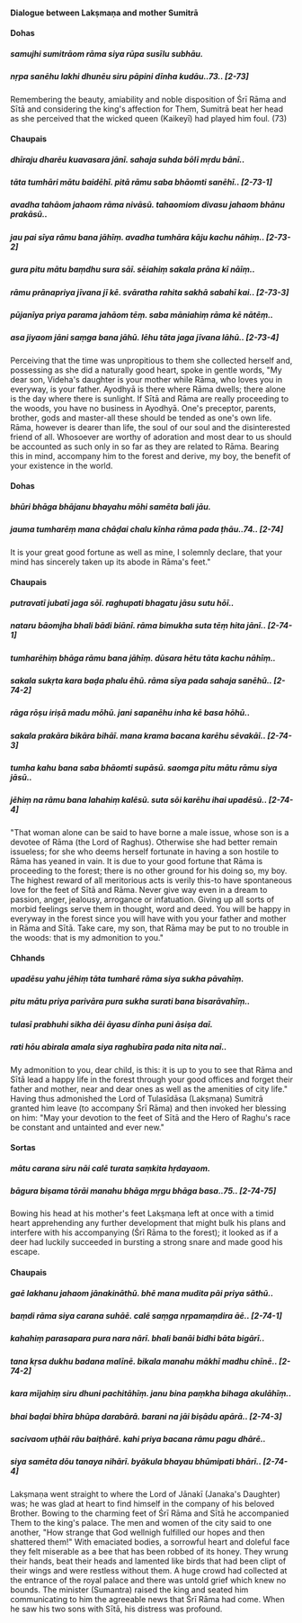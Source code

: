 #### Dialogue between Lakṣmaṇa and mother Sumitrā

#### Dohas

##### samujhi sumitrāom rāma siya rūpa susīlu subhāu.
##### nṛpa sanēhu lakhi dhunēu siru pāpini dīnha kudāu..73.. [2-73]

Remembering the beauty, amiability and noble disposition of Śrī Rāma and Sītā and considering the king's affection for Them, Sumitrā beat her head as she perceived that the wicked queen (Kaikeyī) had played him foul. (73)

#### Chaupais

##### dhīraju dharēu kuavasara jānī. sahaja suhda bōlī mṛdu bānī..
##### tāta tumhāri mātu baidēhī. pitā rāmu saba bhāomti sanēhī.. [2-73-1]
##### avadha tahāom jahaom rāma nivāsū. tahaomiom divasu jahaom bhānu prakāsū..
##### jau pai sīya rāmu bana jāhīṃ. avadha tumhāra kāju kachu nāhiṃ.. [2-73-2]
##### gura pitu mātu baṃdhu sura sāī. sēiahiṃ sakala prāna kī nāīṃ..
##### rāmu prānapriya jīvana jī kē. svāratha rahita sakhā sabahī kai.. [2-73-3]
##### pūjanīya priya parama jahāom tēṃ. saba māniahiṃ rāma kē nātēṃ..
##### asa jiyaom jāni saṃga bana jāhū. lēhu tāta jaga jīvana lāhū.. [2-73-4]

Perceiving that the time was unpropitious to them she collected herself and, possessing as she did a naturally good heart, spoke in gentle words, "My dear son, Videha's daughter is your mother while Rāma, who loves you in everyway, is your father. Ayodhyā is there where Rāma dwells; there alone is the day where there is sunlight. If Sītā and Rāma are really proceeding to the woods, you have no business in Ayodhyā. One's preceptor, parents, brother, gods and master-all these should be tended as one's own life. Rāma, however is dearer than life, the soul of our soul and the disinterested friend of all. Whosoever are worthy of adoration and most dear to us should be accounted as such only in so far as they are related to Rāma. Bearing this in mind, accompany him to the forest and derive, my boy, the benefit of your existence in the world.

#### Dohas

##### bhūri bhāga bhājanu bhayahu mōhi samēta bali jāu.
##### jauma tumharēṃ mana chāḍai chalu kīnha rāma pada ṭhāu..74.. [2-74]

It is your great good fortune as well as mine, I solemnly declare, that your mind has sincerely taken up its abode in Rāma's feet."

#### Chaupais

##### putravatī jubatī jaga sōī. raghupati bhagatu jāsu sutu hōī..
##### nataru bāomjha bhali bādi biānī. rāma bimukha suta tēṃ hita jānī.. [2-74-1]
##### tumharēhiṃ bhāga rāmu bana jāhīṃ. dūsara hētu tāta kachu nāhīṃ..
##### sakala sukṛta kara baḍa phalu ēhū. rāma sīya pada sahaja sanēhū.. [2-74-2]
##### rāga rōṣu iriṣā madu mōhū. jani sapanēhu inha kē basa hōhū..
##### sakala prakāra bikāra bihāī. mana krama bacana karēhu sēvakāī.. [2-74-3]
##### tumha kahu bana saba bhāomti supāsū. saomga pitu mātu rāmu siya jāsū..
##### jēhiṃ na rāmu bana lahahiṃ kalēsū. suta sōi karēhu ihai upadēsū.. [2-74-4]

"That woman alone can be said to have borne a male issue, whose son is a devotee of Rāma (the Lord of Raghus). Otherwise she had better remain issueless; for she who deems herself fortunate in having a son hostile to Rāma has yeaned in vain. It is due to your good fortune that Rāma is proceeding to the forest; there is no other ground for his doing so, my boy. The highest reward of all meritorious acts is verily this-to have spontaneous love for the feet of Sītā and Rāma. Never give way even in a dream to passion, anger, jealousy, arrogance or infatuation. Giving up all sorts of morbid feelings serve them in thought, word and deed. You will be happy in everyway in the forest since you will have with you your father and mother in Rāma and Sītā. Take care, my son, that Rāma may be put to no trouble in the woods: that is my admonition to you."

#### Chhands

##### upadēsu yahu jēhiṃ tāta tumharē rāma siya sukha pāvahīṃ.
##### pitu mātu priya parivāra pura sukha surati bana bisarāvahīṃ..
##### tulasī prabhuhi sikha dēi āyasu dīnha puni āsiṣa daī.
##### rati hōu abirala amala siya raghubīra pada nita nita naī..

My admonition to you, dear child, is this: it is up to you to see that Rāma and Sītā lead a happy life in the forest through your good offices and forget their father and mother, near and dear ones as well as the amenities of city life." Having thus admonished the Lord of Tulasīdāsa (Lakṣmaṇa) Sumitrā granted him leave (to accompany Śrī Rāma) and then invoked her blessing on him: "May your devotion to the feet of Sītā and the Hero of Raghu's race be constant and untainted and ever new."

#### Sortas

##### mātu carana siru nāi calē turata saṃkita hṛdayaom.
##### bāgura biṣama tōrāi manahu bhāga mṛgu bhāga basa..75.. [2-74-75]

Bowing his head at his mother's feet Lakṣmaṇa left at once with a timid heart apprehending any further development that might bulk his plans and interfere with his accompanying (Śrī Rāma to the forest); it looked as if a deer had luckily succeeded in bursting a strong snare and made good his escape.

#### Chaupais

##### gaē lakhanu jahaom jānakināthū. bhē mana mudita pāi priya sāthū..
##### baṃdi rāma siya carana suhāē. calē saṃga nṛpamaṃdira āē.. [2-74-1]
##### kahahiṃ parasapara pura nara nārī. bhali banāi bidhi bāta bigārī..
##### tana kṛsa dukhu badana malīnē. bikala manahu mākhī madhu chīnē.. [2-74-2]
##### kara mījahiṃ siru dhuni pachitāhīṃ. janu bina paṃkha bihaga akulāhīṃ..
##### bhai baḍai bhīra bhūpa darabārā. barani na jāi biṣādu apārā.. [2-74-3]
##### sacivaom uṭhāi rāu baiṭhārē. kahi priya bacana rāmu pagu dhārē..
##### siya samēta dōu tanaya nihārī. byākula bhayau bhūmipati bhārī.. [2-74-4]

Lakṣmaṇa went straight to where the Lord of Jānakī (Janaka's Daughter) was; he was glad at heart to find himself in the company of his beloved Brother. Bowing to the charming feet of Śrī Rāma and Sītā he accompanied Them to the king's palace. The men and women of the city said to one another, "How strange that God wellnigh fulfilled our hopes and then shattered them!" With emaciated bodies, a sorrowful heart and doleful face they felt miserable as a bee that has been robbed of its honey. They wrung their hands, beat their heads and lamented like birds that had been clipt of their wings and were restless without them. A huge crowd had collected at the entrance of the royal palace and there was untold grief which knew no bounds. The minister (Sumantra) raised the king and seated him communicating to him the agreeable news that Śrī Rāma had come. When he saw his two sons with Sītā, his distress was profound.